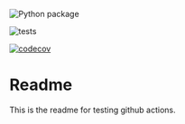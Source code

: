 ![Python package](https://github.com/josephjcontreras/gh-actions/workflows/Python%20package/badge.svg)

![tests](https://github.com/josephjcontreras/gh-actions/actions/workflows/push-workflow.yml/badge.svg)


[![codecov](https://codecov.io/gh/josephjcontreras/gh-actions/branch/master/graph/badge.svg?token=BTSIO26OOQ)](https://codecov.io/gh/josephjcontreras/gh-actions)


Readme
=======
This is the readme for testing github actions.
